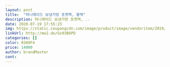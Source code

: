 ```yaml
---
layout: post 
title:  "퍼니메이드 보냉가방 포켓백, 블랙" 
description: 퍼니메이드 보냉가방 포켓백, ..
date: 2020-07-19 17:55:23 
img: https://static.coupangcdn.com/image/product/image/vendoritem/2019/06/07/4556069268/39dfa370-5a47-43ea-8201-efb08ee4689f.jpg 
linkUrl: http://me2.do/Gx93B6PD 
categories: [] 
color: 03A9F4 
price: 14000 
author: brandMaster 
cont:  
---
```

 